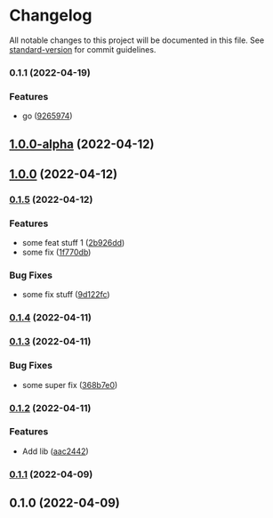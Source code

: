 # Changelog

All notable changes to this project will be documented in this file. See [standard-version](https://github.com/conventional-changelog/standard-version) for commit guidelines.

### 0.1.1 (2022-04-19)


### Features

* go ([9265974](https://github.com/mckrava/storybook-ci-demo/commit/9265974afe26f0cacc8ec7ca744bdbffcebc59e4))

## [1.0.0-alpha](https://github.com/mckrava/storybook-ci-demo/compare/v1.0.0...v1.0.0-alpha) (2022-04-12)

## [1.0.0](https://github.com/mckrava/storybook-ci-demo/compare/v0.1.5...v1.0.0) (2022-04-12)

### [0.1.5](https://github.com/mckrava/storybook-ci-demo/compare/v0.1.4...v0.1.5) (2022-04-12)


### Features

* some feat stuff 1 ([2b926dd](https://github.com/mckrava/storybook-ci-demo/commit/2b926dd4f05a781a7f1e1d2ea1e8882a4f9f086d))
* some fix ([1f770db](https://github.com/mckrava/storybook-ci-demo/commit/1f770dbfbbd3f16a017fa88c2c6ba2a43306bf08))


### Bug Fixes

* some fix stuff ([9d122fc](https://github.com/mckrava/storybook-ci-demo/commit/9d122fc9275f481b3616793d65b9ae80b191b72b))

### [0.1.4](https://github.com/mckrava/storybook-ci-demo/compare/v0.1.3...v0.1.4) (2022-04-11)

### [0.1.3](https://github.com/mckrava/storybook-ci-demo/compare/v0.1.2...v0.1.3) (2022-04-11)


### Bug Fixes

* some super fix ([368b7e0](https://github.com/mckrava/storybook-ci-demo/commit/368b7e0d8b250f0227dc53ff759aed659bda3e3f))

### [0.1.2](https://github.com/mckrava/storybook-ci-demo/compare/v0.1.1...v0.1.2) (2022-04-11)


### Features

* Add lib ([aac2442](https://github.com/mckrava/storybook-ci-demo/commit/aac24421853b3b61e31c5ddcd5d0af32e9af03a7))

### [0.1.1](https://github.com/mckrava/storybook-ci-demo/compare/v0.1.0...v0.1.1) (2022-04-09)

## 0.1.0 (2022-04-09)
